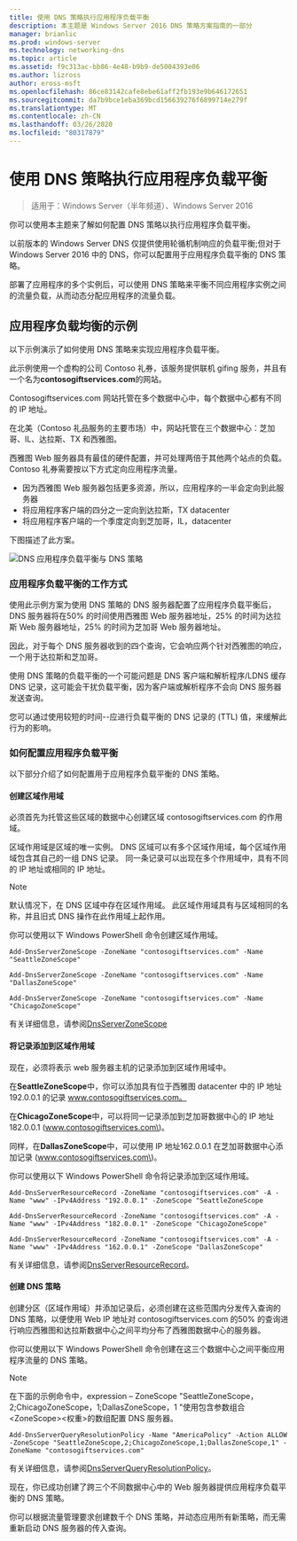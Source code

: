 ```yaml
---
title: 使用 DNS 策略执行应用程序负载平衡
description: 本主题是 Windows Server 2016 DNS 策略方案指南的一部分
manager: brianlic
ms.prod: windows-server
ms.technology: networking-dns
ms.topic: article
ms.assetid: f9c313ac-bb86-4e48-b9b9-de5004393e06
ms.author: lizross
author: eross-msft
ms.openlocfilehash: 86ce83142cafe8ebe61aff2fb193e9b646172651
ms.sourcegitcommit: da7b9bce1eba369bcd156639276f6899714e279f
ms.translationtype: MT
ms.contentlocale: zh-CN
ms.lasthandoff: 03/26/2020
ms.locfileid: "80317879"
---
```

# <a name="use-dns-policy-for-application-load-balancing"></a>使用 DNS 策略执行应用程序负载平衡

>适用于：Windows Server（半年频道）、Windows Server 2016

你可以使用本主题来了解如何配置 DNS 策略以执行应用程序负载平衡。

以前版本的 Windows Server DNS 仅提供使用轮循机制响应的负载平衡;但对于 Windows Server 2016 中的 DNS，你可以配置用于应用程序负载平衡的 DNS 策略。

部署了应用程序的多个实例后，可以使用 DNS 策略来平衡不同应用程序实例之间的流量负载，从而动态分配应用程序的流量负载。

## <a name="example-of-application-load-balancing"></a>应用程序负载均衡的示例

以下示例演示了如何使用 DNS 策略来实现应用程序负载平衡。

此示例使用一个虚构的公司 Contoso 礼券，该服务提供联机 gifing 服务，并且有一个名为**contosogiftservices.com**的网站。

Contosogiftservices.com 网站托管在多个数据中心中，每个数据中心都有不同的 IP 地址。

在北美（Contoso 礼品服务的主要市场）中，网站托管在三个数据中心：芝加哥、IL、达拉斯、TX 和西雅图。

西雅图 Web 服务器具有最佳的硬件配置，并可处理两倍于其他两个站点的负载。 Contoso 礼券需要按以下方式定向应用程序流量。

- 因为西雅图 Web 服务器包括更多资源，所以，应用程序的一半会定向到此服务器
- 将应用程序客户端的四分之一定向到达拉斯，TX datacenter
- 将应用程序客户端的一个季度定向到芝加哥，IL，datacenter

下图描述了此方案。

![DNS 应用程序负载平衡与 DNS 策略](../../media/Dns-App-Lb/dns-app-lb.jpg)


### <a name="how-application-load-balancing-works"></a>应用程序负载平衡的工作方式

使用此示例方案为使用 DNS 策略的 DNS 服务器配置了应用程序负载平衡后，DNS 服务器将在50% 的时间使用西雅图 Web 服务器地址，25% 的时间为达拉斯 Web 服务器地址，25% 的时间为芝加哥 Web 服务器地址。

因此，对于每个 DNS 服务器收到的四个查询，它会响应两个针对西雅图的响应，一个用于达拉斯和芝加哥。

使用 DNS 策略的负载平衡的一个可能问题是 DNS 客户端和解析程序/LDNS 缓存 DNS 记录，这可能会干扰负载平衡，因为客户端或解析程序不会向 DNS 服务器发送查询。

您可以通过使用较短的时间\-\-应进行负载平衡的 DNS 记录的 \(TTL\) 值，来缓解此行为的影响。

### <a name="how-to-configure-application-load-balancing"></a>如何配置应用程序负载平衡

以下部分介绍了如何配置用于应用程序负载平衡的 DNS 策略。

#### <a name="create-the-zone-scopes"></a>创建区域作用域

必须首先为托管这些区域的数据中心创建区域 contosogiftservices.com 的作用域。

区域作用域是区域的唯一实例。 DNS 区域可以有多个区域作用域，每个区域作用域包含其自己的一组 DNS 记录。 同一条记录可以出现在多个作用域中，具有不同的 IP 地址或相同的 IP 地址。

>[!NOTE]
>默认情况下，在 DNS 区域中存在区域作用域。 此区域作用域具有与区域相同的名称，并且旧式 DNS 操作在此作用域上起作用。

你可以使用以下 Windows PowerShell 命令创建区域作用域。
    
    Add-DnsServerZoneScope -ZoneName "contosogiftservices.com" -Name "SeattleZoneScope"
    
    Add-DnsServerZoneScope -ZoneName "contosogiftservices.com" -Name "DallasZoneScope"
    
    Add-DnsServerZoneScope -ZoneName "contosogiftservices.com" -Name "ChicagoZoneScope"

有关详细信息，请参阅[DnsServerZoneScope](https://docs.microsoft.com/powershell/module/dnsserver/add-dnsserverzonescope?view=win10-ps)

#### <a name="add-records-to-the-zone-scopes"></a><a name="bkmk_records"></a>将记录添加到区域作用域

现在，必须将表示 web 服务器主机的记录添加到区域作用域中。

在**SeattleZoneScope**中，你可以添加具有位于西雅图 datacenter 中的 IP 地址192.0.0.1 的记录 www.contosogiftservices.com。

在**ChicagoZoneScope**中，可以将同一记录添加到芝加哥数据中心的 IP 地址 182.0.0.1 \(www.contosogiftservices.com\)。

同样，在**DallasZoneScope**中，可以使用 IP 地址162.0.0.1 在芝加哥数据中心添加记录 \(www.contosogiftservices.com\)。

你可以使用以下 Windows PowerShell 命令将记录添加到区域作用域。
    
    Add-DnsServerResourceRecord -ZoneName "contosogiftservices.com" -A -Name "www" -IPv4Address "192.0.0.1" -ZoneScope "SeattleZoneScope
    
    Add-DnsServerResourceRecord -ZoneName "contosogiftservices.com" -A -Name "www" -IPv4Address "182.0.0.1" -ZoneScope "ChicagoZoneScope"
    
    Add-DnsServerResourceRecord -ZoneName "contosogiftservices.com" -A -Name "www" -IPv4Address "162.0.0.1" -ZoneScope "DallasZoneScope"
    

有关详细信息，请参阅[DnsServerResourceRecord](https://docs.microsoft.com/powershell/module/dnsserver/add-dnsserverresourcerecord?view=win10-ps)。

#### <a name="create-the-dns-policies"></a><a name="bkmk_policies"></a>创建 DNS 策略

创建分区（区域作用域）并添加记录后，必须创建在这些范围内分发传入查询的 DNS 策略，以便使用 Web IP 地址对 contosogiftservices.com 的50% 的查询进行响应西雅图和达拉斯数据中心之间平均分布了西雅图数据中心的服务器。

你可以使用以下 Windows PowerShell 命令创建在这三个数据中心之间平衡应用程序流量的 DNS 策略。

>[!NOTE]
>在下面的示例命令中，expression – ZoneScope "SeattleZoneScope，2;ChicagoZoneScope，1;DallasZoneScope，1 "使用包含参数组合 \<ZoneScope\>\<权重\>的数组配置 DNS 服务器。
    
    Add-DnsServerQueryResolutionPolicy -Name "AmericaPolicy" -Action ALLOW -ZoneScope "SeattleZoneScope,2;ChicagoZoneScope,1;DallasZoneScope,1" -ZoneName "contosogiftservices.com"
    

有关详细信息，请参阅[DnsServerQueryResolutionPolicy](https://docs.microsoft.com/powershell/module/dnsserver/add-dnsserverqueryresolutionpolicy?view=win10-ps)。  

现在，你已成功创建了跨三个不同数据中心中的 Web 服务器提供应用程序负载平衡的 DNS 策略。

你可以根据流量管理要求创建数千个 DNS 策略，并动态应用所有新策略，而无需重新启动 DNS 服务器的传入查询。

